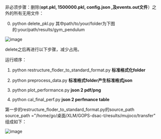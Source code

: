 非必须步骤：删除(**opt.pkl, 1500000.pkl, config.json ,及events.out文件**）之外的所有无用文件： 

0. python delete_pkl.py
其中path/to/your/folder为下图的:your/path/results/gym_pendulum


![image](https://github.com/drsssssss/DSACT_plot/assets/109412594/7fab08dd-5886-4b14-8be8-008276366220)

delete之后再进行以下步骤，减少占用。


运行顺序：


1. python restructure_floder_to_standard_format.py **标准格式化folder**


2. python preprocess_data.py **标准格式folder产生标准格式json**


3. python plot_performance.py **json 2 pdf/png**


4. python cal_final_perf.py **json 2 perfmance table**


第一步的restructure_floder_to_standard_format.py的source_path
source_path ="/home/go/桌面/XLM/GOPS-dsac-t/results/mujoco/transfer" 组成如下：


![image](https://github.com/drsssssss/DSACT_plot/assets/109412594/9368eac5-802f-466c-b1e1-aa6b810c3cb3)
